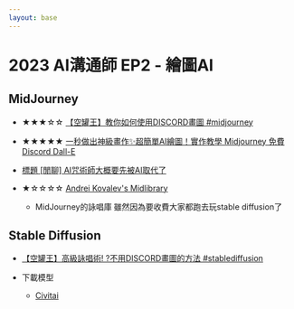 ```yaml
---
layout: base
---
```


# 2023 AI溝通師 EP2 - 繪圖AI

## MidJourney

* ★★★☆☆ [【空罐王】教你如何使用DISCORD畫圖 #midjourney](https://youtu.be/uRapWGYNiBo)
* ★★★★★ [一秒做出神級畫作✨超簡單AI繪圖！實作教學 Midjourney 免費 Discord Dall-E](https://youtu.be/JTFNF22TG9s)

* [標題 [閒聊] AI咒術師大概要先被AI取代了](https://disp.cc/b/ACG/fCNV)

* ★☆☆☆☆ [Andrei Kovalev's Midlibrary](https://midlibrary.io/)
  * MidJourney的詠唱庫  雖然因為要收費大家都跑去玩stable diffusion了


## Stable Diffusion
* [【空罐王】高級詠唱術! ?不用DISCORD畫圖的方法 #stablediffusion](https://www.youtube.com/watch?v=hOTKiuA61v0)

* 下載模型
  * [Civitai](https://civitai.com/)